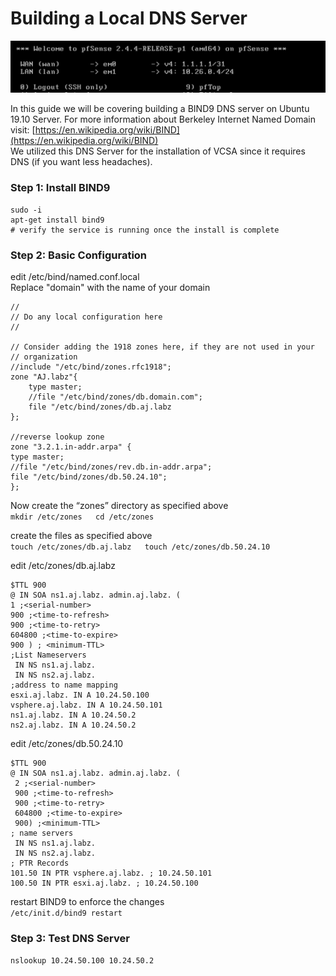 # Building a Local DNS Server

![Looking cool because your your shit works... Its always DNS!](../.gitbook/assets/image%20%2830%29.png)

In this guide we will be covering building a BIND9 DNS server on Ubuntu 19.10 Server. For more information about Berkeley Internet Named Domain visit: [https://en.wikipedia.org/wiki/BIND](https://en.wikipedia.org/wiki/BIND)  
We utilized this DNS Server for the installation of VCSA since it requires DNS \(if you want less headaches\).   


### Step 1: Install BIND9 

```text
sudo -i 
apt-get install bind9
# verify the service is running once the install is complete
```

### Step 2: Basic Configuration

edit /etc/bind/named.conf.local  
Replace "domain" with the name of your domain

```text
//
// Do any local configuration here
//

// Consider adding the 1918 zones here, if they are not used in your
// organization
//include "/etc/bind/zones.rfc1918";
zone "AJ.labz"{
	type master;
	//file "/etc/bind/zones/db.domain.com";
	file "/etc/bind/zones/db.aj.labz
};

//reverse lookup zone
zone "3.2.1.in-addr.arpa" {
type master;
//file "/etc/bind/zones/rev.db.in-addr.arpa";
file "/etc/bind/zones/db.50.24.10";
};

```

Now  create the “zones” directory as specified above  
`mkdir /etc/zones  
cd /etc/zones`  
  
create the files as specified above  
`touch /etc/zones/db.aj.labz  
touch /etc/zones/db.50.24.10`  
  
edit /etc/zones/db.aj.labz

```text
$TTL 900
@ IN SOA ns1.aj.labz. admin.aj.labz. (
1 ;<serial-number>
900 ;<time-to-refresh>
900 ;<time-to-retry>
604800 ;<time-to-expire>
900 ) ; <minimum-TTL>
;List Nameservers
 IN NS ns1.aj.labz.
 IN NS ns2.aj.labz.
;address to name mapping
esxi.aj.labz. IN A 10.24.50.100
vsphere.aj.labz. IN A 10.24.50.101
ns1.aj.labz. IN A 10.24.50.2
ns2.aj.labz. IN A 10.24.50.2
```

edit /etc/zones/db.50.24.10

```text
$TTL 900
@ IN SOA ns1.aj.labz. admin.aj.labz. (
 2 ;<serial-number>
 900 ;<time-to-refresh>
 900 ;<time-to-retry>
 604800 ;<time-to-expire>
 900) ;<minimum-TTL>
; name servers
 IN NS ns1.aj.labz.
 IN NS ns2.aj.labz.
; PTR Records
101.50 IN PTR vsphere.aj.labz. ; 10.24.50.101
100.50 IN PTR esxi.aj.labz. ; 10.24.50.100
```

restart BIND9 to enforce the changes   
`/etc/init.d/bind9 restart`

### Step 3: Test DNS Server

`nslookup 10.24.50.100 10.24.50.2`

